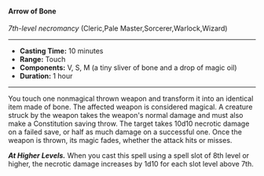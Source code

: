 #### Arrow of Bone
*7th-level necromancy* (Cleric,Pale Master,Sorcerer,Warlock,Wizard)
___
- **Casting Time:** 10 minutes
- **Range:** Touch
- **Components:** V, S, M (a tiny sliver of bone and a drop of magic oil)
- **Duration:** 1 hour
---
You touch one nonmagical thrown weapon and transform it into an identical item made of bone. The affected weapon is considered magical. A creature struck by the weapon takes the weapon's normal damage and must also make a Constitution saving throw. The target takes 10d10 necrotic damage on a failed save, or half as much damage on a successful one. Once the weapon is thrown, its magic fades, whether the attack hits or misses.

***At Higher Levels.***  When you cast this spell using a spell slot of 8th level or higher, the necrotic damage increases by 1d10 for each slot level above 7th.
